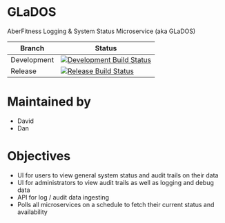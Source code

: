 # GLaDOS
AberFitness Logging & System Status Microservice (aka GLaDOS)

| Branch | Status |
|-|-|
| Development | [![Development Build Status](https://travis-ci.org/sem5640-2018/glados.svg?branch=development)](https://travis-ci.org/sem5640-2018/glados) |
| Release | [![Release Build Status](https://travis-ci.org/sem5640-2018/glados.svg?branch=master)](https://travis-ci.org/sem5640-2018/glados) |

# Maintained by
* David
* Dan

# Objectives
* UI for users to view general system status and audit trails on their data
* UI for administrators to view audit trails as well as logging and debug data
* API for log / audit data ingesting
* Polls all microservices on a schedule to fetch their current status and availability
